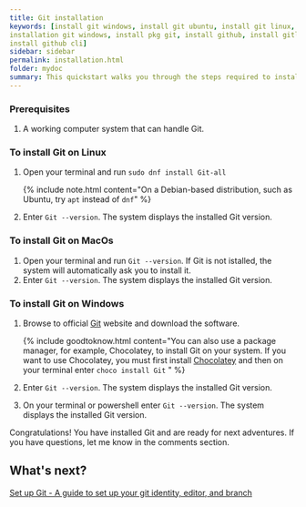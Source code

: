 ```yaml
---
title: Git installation
keywords: [install git windows, install git ubuntu, install git linux, install git lfs, install git powershell, install git centos, install git debian, install git lfs ubuntu, install git windows 11, pip install git, brew install git, yum install git, conda install git, powershell install git, npm install git, choco install git, debian install git, apt install git, pkg install git, installing git
installation git windows, install pkg git, install github, install gitlab runner, install gitlab, 
install github cli]
sidebar: sidebar
permalink: installation.html
folder: mydoc
summary: This quickstart walks you through the steps required to install Git.
---
```


### Prerequisites

1. A working computer system that can handle Git.

### To install Git on Linux
1. Open your terminal and run `sudo dnf install Git-all`

    {% include note.html content="On a Debian-based distribution, such as Ubuntu, try `apt` instead of `dnf`" %}
2. Enter `Git --version`. The system displays the installed Git version.
   

### To install Git on MacOs
1. Open your terminal and run `Git --version`. If Git is not istalled, the system will automatically ask you to install it.
2. Enter `Git --version`. The system displays the installed Git version.


### To install Git on Windows

1. Browse to official [Git](https://Git-scm.com/download/win) website and download the software.

    {% include goodtoknow.html content="You can also use a package manager, for example, Chocolatey, to install Git on your system. If you want to use Chocolatey, you must first install [Chocolatey](https://chocolatey.org/install) and then on your terminal enter `choco install Git` " %}

2. Enter `Git --version`. The system displays the installed Git version.

3. On your terminal or powershell enter `Git --version`. The system displays the installed Git version.

Congratulations! You have installed Git and are ready for next adventures. If you have questions, let me know in the comments section.

## What's next?
[Set up Git - A guide to set up your git identity, editor, and branch](/gitsetup.md)